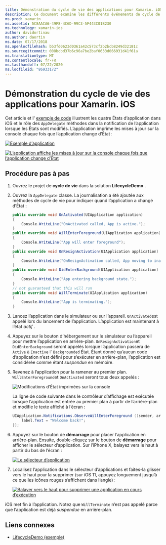```yaml
---
title: Démonstration du cycle de vie des applications pour Xamarin. iOS
description: Ce document examine les différents événements de cycle de vie gérés par le délégué d’application dans une application iOS, en expliquant quand et comment ces événements sont gérés.
ms.prod: xamarin
ms.assetid: 5C8AACA6-49F8-4C6D-99C3-5F443C01B230
ms.technology: xamarin-ios
author: davidortinau
ms.author: daortin
ms.date: 07/17/2018
ms.openlocfilehash: bb3fd0623d0361a42c573cf2b2bcb8249d32181c
ms.sourcegitcommit: 008bcbd37b6c96a7be2baf0633d066931d41f61a
ms.translationtype: MT
ms.contentlocale: fr-FR
ms.lasthandoff: 07/22/2020
ms.locfileid: "86933172"
---
```

# <a name="application-lifecycle-demo-for-xamarinios"></a>Démonstration du cycle de vie des applications pour Xamarin. iOS

Cet article et l' [exemple de code](https://docs.microsoft.com/samples/xamarin/ios-samples/lifecycledemo) illustrent les quatre États d’application dans iOS et le rôle des `AppDelegate` méthodes dans la notification de l’application lorsque les États sont modifiés. L’application imprime les mises à jour sur la console chaque fois que l’application change d’État :

[![Exemple d’application](application-lifecycle-demo-images/image3-sml.png)](application-lifecycle-demo-images/image3.png#lightbox)

[![L’application affiche les mises à jour sur la console chaque fois que l’application change d’État](application-lifecycle-demo-images/image4.png)](application-lifecycle-demo-images/image4.png#lightbox)

## <a name="walkthrough"></a>Procédure pas à pas

1. Ouvrez le projet de **cycle de vie** dans la solution **LifecycleDemo** .
1. Ouvrez la `AppDelegate` classe. La journalisation a été ajoutée aux méthodes de cycle de vie pour indiquer quand l’application a changé d’État :

    ```csharp
    public override void OnActivated(UIApplication application)
    {
        Console.WriteLine("OnActivated called, App is active.");
    }
    public override void WillEnterForeground(UIApplication application)
    {
        Console.WriteLine("App will enter foreground");
    }
    public override void OnResignActivation(UIApplication application)
    {
        Console.WriteLine("OnResignActivation called, App moving to inactive state.");
    }
    public override void DidEnterBackground(UIApplication application)
    {
        Console.WriteLine("App entering background state.");
    }
    // not guaranteed that this will run
    public override void WillTerminate(UIApplication application)
    {
        Console.WriteLine("App is terminating.");
    }
    ```

1. Lancez l’application dans le simulateur ou sur l’appareil. `OnActivated`est appelé lors du lancement de l’application. L’application est maintenant à l’état _actif_ .
1. Appuyez sur le bouton d’hébergement sur le simulateur ou l’appareil pour mettre l’application en arrière-plan. `OnResignActivation`et `DidEnterBackground` seront appelés lorsque l’application passera de `Active` à `Inactive` l' `Backgrounded` État. Étant donné qu’aucun code d’application n’est défini pour s’exécuter en arrière-plan, l’application est considérée comme étant _suspendue_ en mémoire.
1. Revenez à l’application pour la ramener au premier plan. `WillEnterForeground`et `OnActivated` seront tous deux appelés :

    ![Modifications d’État imprimées sur la console](application-lifecycle-demo-images/image4.png)

    La ligne de code suivante dans le contrôleur d’affichage est exécutée lorsque l’application est entrée au premier plan à partir de l’arrière-plan et modifie le texte affiché à l’écran :

    ```csharp
    UIApplication.Notifications.ObserveWillEnterForeground ((sender, args) => {
        label.Text = "Welcome back!";
    });
    ```

1. Appuyez sur le bouton de **démarrage** pour placer l’application en arrière-plan. Ensuite, double-cliquez sur le bouton de **démarrage** pour afficher le sélecteur d’application. Sur l’iPhone X, balayez vers le haut à partir du bas de l’écran :

    [![Le sélecteur d’application](application-lifecycle-demo-images/app-switcher-sml.png "Le sélecteur d’application")](application-lifecycle-demo-images/app-switcher.png#lightbox)
  
1. Localisez l’application dans le sélecteur d’applications et faites-la glisser vers le haut pour la supprimer (sur iOS 11, appuyez longuement jusqu’à ce que les icônes rouges s’affichent dans l’angle) :

    [![Balayer vers le haut pour supprimer une application en cours d’exécution](application-lifecycle-demo-images/app-switcher-swipe-sml.png "Balayer vers le haut pour supprimer une application en cours d’exécution")](application-lifecycle-demo-images/app-switcher-swipe.png#lightbox)

iOS met fin à l’application. Notez que `WillTerminate` n’est pas appelé parce que l’application est déjà _suspendue_ en arrière-plan.

## <a name="related-links"></a>Liens connexes

- [LifecycleDemo (exemple)](https://docs.microsoft.com/samples/xamarin/ios-samples/lifecycledemo)
